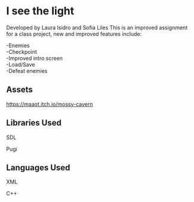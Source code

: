 # I see the light

Developed by Laura Isidro and Sofia Liles
This is an improved assignment for a class project, new and improved features include:

-Enemies  
-Checkpoint  
-Improved intro screen  
-Load/Save  
-Defeat enemies  


## Assets

https://maaot.itch.io/mossy-cavern

## Libraries Used

SDL

Pugi


## Languages Used

XML

C++

